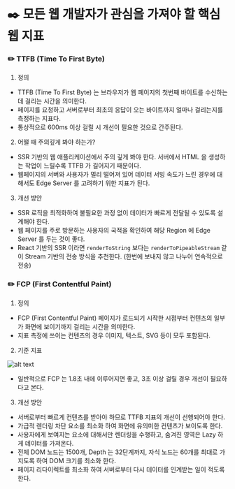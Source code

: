# ✒️ 모든 웹 개발자가 관심을 가져야 할 핵심 웹 지표

### ✏️ TTFB (Time To First Byte)

1. 정의

- TTFB (Time To First Byte) 는 브라우저가 웹 페이지의 첫번째 바이트를 수신하는데 걸리는 시간을 의미한다.
- 페이지를 요청하고 서버로부터 최초의 응답이 오는 바이트까지 얼마나 걸리는지를 측정하는 지표다.
- 통상적으로 600ms 이상 걸릴 시 개선이 필요한 것으로 간주된다.


2. 어떨 때 주의깊게 봐야 하는가?

- SSR 기반의 웹 애플리케이션에서 주의 깊게 봐야 한다. 서버에서 HTML 을 생성하는 작업이 느릴수록 TTFB 가 길어지기 때문이다.
- 웹페이지의 서버와 사용자가 멀리 떨어져 있어 데이터 서빙 속도가 느린 경우에 대해서도 Edge Server 를 고려하기 위한 지표가 된다.

3. 개선 방안

- SSR 로직을 최적화하여 불필요한 과정 없이 데이터가 빠르게 전달될 수 있도록 설계해야 한다. 
- 웹 페이지를 주로 방문하는 사용자의 국적을 확인하여 해당 Region 에 Edge Server 를 두는 것이 좋다.
- React 기반의 SSR 이라면 `renderToString` 보다는 `renderToPipeableStream` 같이 Stream 기반의 전송 방식을 추천한다. (한번에 보내지 않고 나누어 연속적으로 전송)


### ✏️ FCP (First Contentful Paint)

1. 정의

- FCP (First Contentful Paint) 페이지가 로드되기 시작한 시점부터 컨텐츠의 일부가 화면에 보이기까지 걸리는 시간을 의미한다.
- 지표 측정에 쓰이는 컨텐츠의 경우 이미지, 텍스트, SVG 등이 모두 포함된다.


2. 기준 지표

![alt text](https://web.dev/static/articles/fcp/image/good-fcp-values-18.svg?hl=ko)

- 일반적으로 FCP 는 1.8초 내에 이루어지면 좋고, 3초 이상 걸릴 경우 개선이 필요하다고 본다.


3. 개선 방안

- 서버로부터 빠르게 컨텐츠를 받아야 하므로 TTFB 지표의 개선이 선행되어야 한다.
- 가급적 렌더링 차단 요소를 최소화 하여 화면에 유의미한 컨텐츠가 보이도록 한다.
- 사용자에게 보여지는 요소에 대해서만 렌더링을 수행하고, 숨겨진 영역은 Lazy 하게 데이터를 가져온다.
- 전체 DOM 노드는 1500개, Depth 는 32단계까지, 자식 노드는 60개를 최대로 가지도록 하여 DOM 크기를 최소화 한다.
- 페이지 리다이렉트를 최소화 하여 서버로부터 다시 데이터를 인계받는 일이 적도록 한다.